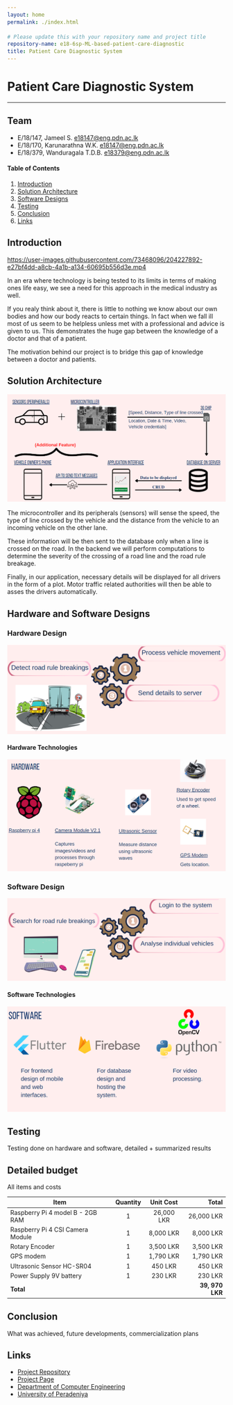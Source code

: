 ```yaml
---
layout: home
permalink: ./index.html

# Please update this with your repository name and project title
repository-name: e18-6sp-ML-based-patient-care-diagnostic
title: Patient Care Diagnostic System
---
```


[comment]: # "This is the standard layout for the project, but you can clean this and use your own template"

# Patient Care Diagnostic System

---

## Team
-  E/18/147, Jameel S. [e18147@eng.pdn.ac.lk](mailto:name@email.com)
-  E/18/170, Karunarathna W.K. [e18147@eng.pdn.ac.lk](mailto:name@email.com)
-  E/18/379, Wanduragala T.D.B. [e18379@eng.pdn.ac.lk](mailto:name@email.com)

<!-- Image (photo/drawing of the final hardware) should be here -->

<!-- This is a sample image, to show how to add images to your page. To learn more options, please refer [this](https://projects.ce.pdn.ac.lk/docs/faq/how-to-add-an-image/) -->

<!-- ![Sample Image](./images/sample.png) -->

#### Table of Contents
1. [Introduction](#introduction)
2. [Solution Architecture](#solution-architecture )
3. [Software Designs](#hardware-and-software-designs)
4. [Testing](#testing)
5. [Conclusion](#conclusion)
6. [Links](#links)

## Introduction

https://user-images.githubusercontent.com/73468096/204227892-e27bf4dd-a8cb-4a1b-a134-60695b556d3e.mp4



In an era where technology is being tested to its limits in terms of making ones life easy, we see a need for this approach in the medical industry as well. 

If you realy think about it, there is little to nothing we know about our own bodies and how our body reacts to certain things. In fact when we fall ill most of us seem to be helpless unless met with a professional and advice is given to us. This demonstrates the huge gap between the knowledge of a doctor and that of a patient. 

The motivation behind our project is to bridge this gap of knowledge between a doctor and patients. 

## Solution Architecture

![Sample Image](./images/solution.png)

The microcontroller and its peripherals (sensors) will sense the speed, the type of line crossed by the vehicle and the distance from the vehicle to an incoming vehicle on the other lane. 

These information will be then sent to the database only when a line is crossed on the road. In the backend we will perform computations to determine the severity of the crossing of a road line and the road rule breakage.

Finally, in our application, necessary details will be displayed for all drivers in the form of a plot. Motor traffic related authorities will then be able to asses the drivers automatically.

## Hardware and Software Designs

### Hardware Design

![Sample Image](./images/hardwareDesign.png)

#### Hardware Technologies

![Sample Image](./images/hardwareTech.png)

### Software Design

![Sample Image](./images/softwareDesign.png)

#### Software Technologies

![Sample Image](./images/softwareTech.png)


## Testing

Testing done on hardware and software, detailed + summarized results

## Detailed budget

All items and costs

| Item          | Quantity  | Unit Cost  | Total  |
| ------------- |:---------:|:----------:|-------:|
| Raspberry Pi 4 model B - 2GB RAM   | 1         | 26,000 LKR     | 26,000 LKR |
| Raspberry Pi 4 CSI Camera Module   | 1         | 8,000 LKR     | 8,000 LKR |
| Rotary Encoder   | 1         | 3,500 LKR     | 3,500 LKR |
| GPS modem   | 1         | 1,790 LKR     | 1,790 LKR |
| Ultrasonic Sensor HC-SR04   | 1         | 450 LKR     | 450 LKR |
| Power Supply 9V battery  | 1         | 230 LKR     | 230 LKR |
| **Total** |          |      | **39, 970 LKR** |

## Conclusion

What was achieved, future developments, commercialization plans

## Links

- [Project Repository](https://github.com/cepdnaclk/e18-3yp-Automated-Road-Rule-Detector)
- [Project Page](https://cepdnaclk.github.io/e18-3yp-Automated-Road-Rule-Detector)
- [Department of Computer Engineering](http://www.ce.pdn.ac.lk/)
- [University of Peradeniya](https://eng.pdn.ac.lk/)

[//]: # (Please refer this to learn more about Markdown syntax)
[//]: # (https://github.com/adam-p/markdown-here/wiki/Markdown-Cheatsheet)
